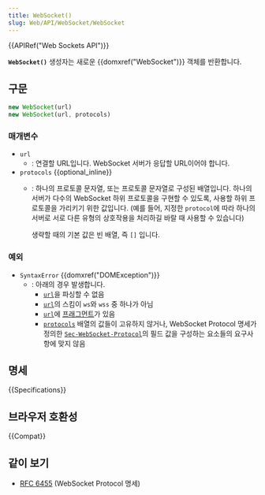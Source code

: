 ```yaml
---
title: WebSocket()
slug: Web/API/WebSocket/WebSocket
---
```


{{APIRef("Web Sockets API")}}

**`WebSocket()`** 생성자는 새로운 {{domxref("WebSocket")}} 객체를 반환합니다.

## 구문

```js
new WebSocket(url)
new WebSocket(url, protocols)
```

### 매개변수

- `url`
  - : 연결할 URL입니다. WebSocket 서버가 응답할 URL이어야 합니다.
- `protocols` {{optional_inline}}
  - : 하나의 프로토콜 문자열, 또는 프로토콜 문자열로 구성된 배열입니다. 하나의 서버가 다수의 WebSocket 하위 프로토콜을 구현할 수 있도록, 사용할 하위 프로토콜을 가리키기 위한 값입니다. (예를 들어, 지정한 `protocol`에 따라 하나의 서버로 서로 다른 유형의 상호작용을 처리하길 바랄 때 사용할 수 있습니다)

      생략할 때의 기본 값은 빈 배열, 즉 `[]` 입니다.

### 예외

- `SyntaxError` {{domxref("DOMException")}}
  - : 아래의 경우 발생합니다.
    - [`url`](#url)을 파싱할 수 없음
    - [`url`](#url)의 스킴이 `ws`와 `wss` 중 하나가 아님
    - [`url`](#url)에 [프래그먼트](/ko/docs/Web/HTTP/Basics_of_HTTP/Identifying_resources_on_the_Web#프래그먼트)가 있음
    - [`protocols`](#protocols) 배열의 값들이 고유하지 않거나, WebSocket Protocol 명세가 정의한 [`Sec-WebSocket-Protocol`](/ko/docs/Web/HTTP/Protocol_upgrade_mechanism#sec-websocket-protocol)의 필드 값을 구성하는 요소들의 요구사항에 맞지 않음

## 명세

{{Specifications}}

## 브라우저 호환성

{{Compat}}

## 같이 보기

- [RFC 6455](https://www.rfc-editor.org/rfc/rfc6455.html) (WebSocket Protocol 명세)
